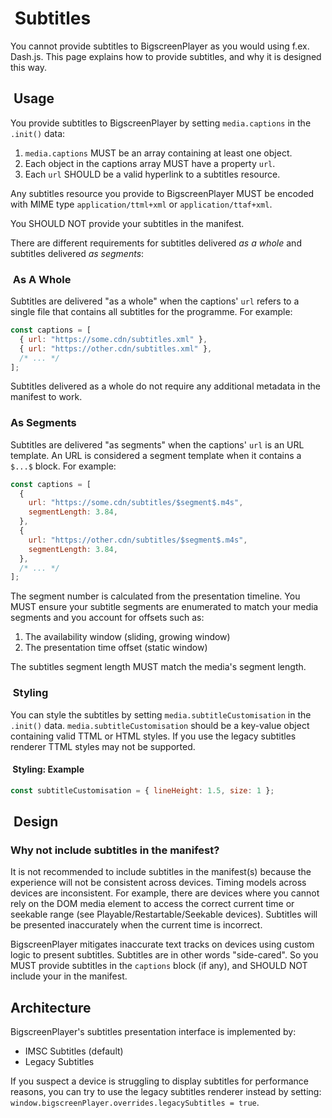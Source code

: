 #  Subtitles

You cannot provide subtitles to BigscreenPlayer as you would using f.ex. Dash.js. This page explains how to provide subtitles, and why it is designed this way.

##  Usage

You provide subtitles to BigscreenPlayer by setting `media.captions` in the `.init()` data:

1. `media.captions` MUST be an array containing at least one object.
2. Each object in the captions array MUST have a property `url`.
3. Each `url` SHOULD be a valid hyperlink to a subtitles resource.

Any subtitles resource you provide to BigscreenPlayer MUST be encoded with MIME type `application/ttml+xml` or `application/ttaf+xml`.

You SHOULD NOT provide your subtitles in the manifest.

There are different requirements for subtitles delivered _as a whole_ and subtitles delivered _as segments_:

###  As A Whole

Subtitles are delivered "as a whole" when the captions' `url` refers to a single file that contains all subtitles for the programme. For example:

```js
const captions = [
  { url: "https://some.cdn/subtitles.xml" },
  { url: "https://other.cdn/subtitles.xml" },
  /* ... */
];
```

Subtitles delivered as a whole do not require any additional metadata in the manifest to work.

### As Segments

Subtitles are delivered "as segments" when the captions' `url` is an URL template. An URL is considered a segment template when it contains a `$...$` block. For example:

```js
const captions = [
  { 
    url: "https://some.cdn/subtitles/$segment$.m4s",
    segmentLength: 3.84,
  },
  {
    url: "https://other.cdn/subtitles/$segment$.m4s",
    segmentLength: 3.84,
  },
  /* ... */
];
```

The segment number is calculated from the presentation timeline. You MUST ensure your subtitle segments are enumerated to match your media segments and you account for offsets such as:

1. The availability window (sliding, growing window)
2. The presentation time offset (static window)

The subtitles segment length MUST match the media's segment length.

###  Styling

You can style the subtitles by setting `media.subtitleCustomisation` in the `.init()` data. `media.subtitleCustomisation` should be a key-value object containing valid TTML or HTML styles. If you use the legacy subtitles renderer TTML styles may not be supported.

####  Styling: Example

```js
const subtitleCustomisation = { lineHeight: 1.5, size: 1 };
```

##  Design

### Why not include subtitles in the manifest?

It is not recommended to include subtitles in the manifest(s) because the experience will not be consistent across devices. Timing models across devices are inconsistent. For example, there are devices where you cannot rely on the DOM media element to access the correct current time or seekable range (see Playable/Restartable/Seekable devices). Subtitles will be presented inaccurately when the current time is incorrect.

BigscreenPlayer mitigates inaccurate text tracks on devices using custom logic to present subtitles. Subtitles are in other words "side-cared". So you MUST provide subtitles in the `captions` block (if any), and SHOULD NOT include your in the manifest.

## Architecture

BigscreenPlayer's subtitles presentation interface is implemented by:

- IMSC Subtitles (default)
- Legacy Subtitles

If you suspect a device is struggling to display subtitles for performance reasons, you can try to use the legacy subtitles renderer instead by setting: `window.bigscreenPlayer.overrides.legacySubtitles = true`.
